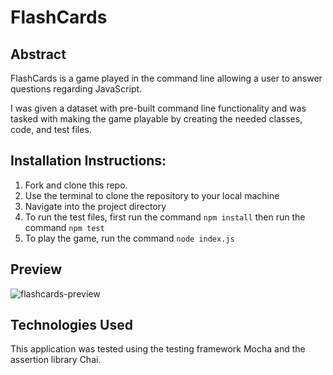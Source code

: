 # FlashCards 

## Abstract
FlashCards is a game played in the command line allowing a user to answer questions regarding JavaScript. 

I was given a dataset with pre-built command line functionality and was tasked with making the game playable by creating the needed classes, code, and test files. 

## Installation Instructions:

1. Fork and clone this repo.
1. Use the terminal to clone the repository to your local machine
1. Navigate into the project directory
1. To run the test files, first run the command `npm install` then run the command `npm test`  
1. To play the game, run the command `node index.js` 

## Preview
![flashcards-preview](https://user-images.githubusercontent.com/122052199/227359820-b2d2d453-7fb7-4676-8edd-dd6f155d7a6f.gif)

## Technologies Used
This application was tested using the testing framework Mocha and the assertion library Chai. 

